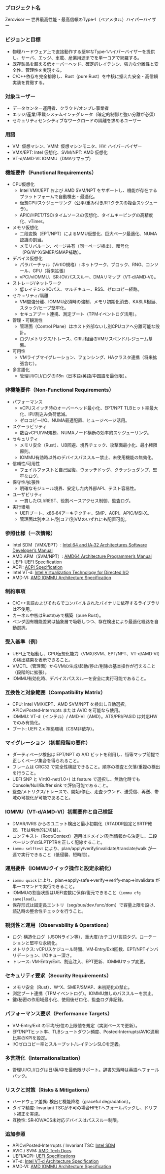 ### プロジェクト名
Zerovisor — 世界最高性能・最高信頼のType‑1（ベアメタル）ハイパーバイザー

### ビジョンと目標
- 物理ハードウェア上で直接動作する堅牢なType‑1ハイパーバイザーを提供し、サーバ、エッジ、車載、産業用途までを単一コアで網羅する。
- 既存製品を超える低オーバーヘッド、確定的レイテンシ、強力な分離性と安全性、管理性を実現する。
- C/C++依存を完全排除し、Rust（pure Rust）を中核に据えた安全・高信頼実装を貫徹する。

### 対象ユーザー
- データセンター運用者、クラウド/オンプレ事業者
- エッジ/産業/車載システムインテグレータ（確定的制御と強い分離が必須）
- セキュリティセンシティブなワークロードの隔離を求めるユーザー

### 用語
- VM: 仮想マシン、VMM: 仮想マシンモニタ、HV: ハイパーバイザー
- VMX/EPT: Intel 仮想化、SVM/NPT: AMD 仮想化
- VT‑d/AMD‑VI: IOMMU（DMAリマップ）

### 機能要件（Functional Requirements）
- CPU仮想化
  - Intel VMX/EPT および AMD SVM/NPT をサポートし、機能が存在するプラットフォームで自動検出・最適化。
  - 仮想CPUスケジューリング（公平/重み付き/RTクラスの複合スケジューラ）。
  - APIC/HPET/TSC/タイムソースの仮想化、タイムキーピングの高精度化、vTimer。
- メモリ仮想化
  - 二段変換（EPT/NPT）によるMMU仮想化、巨大ページ最適化、NUMA認識の割当。
  - メモリバルーン、ページ共有（同一ページ検出）、暗号化（PG/W^X/SMEP/SMAP補助）。
- デバイス仮想化
  - パラバーチャル（VirtIO規格）: ネットワーク、ブロック、RNG、コンソール、GPU（将来拡張）
  - vPCI/vIOMMU、SR‑IOVパススルー、DMAリマップ（VT‑d/AMD‑VI）。
- ストレージ/ネットワーク
  - 低レイテンシI/Oパス、マルチキュー、RSS、ゼロコピー経路。
- セキュリティ/隔離
  - VM間強分離、IOMMU必須時の強制、メモリ初期化消去、KASLR相当、スタック/ヒープ堅牢化。
  - セキュアブート連携、測定ブート（TPMイベントログ活用）。
- 管理・可観測性
  - 管理面（Control Plane）はホスト外部ないし別CPUコアへ分離可能な設計。
  - ログ/メトリクス/トレース、CRIU相当のVMサスペンド/レジューム基盤。
- 可用性
  - VMライブマイグレーション、フェンシング、HAクラスタ連携（将来拡張含む）。
- 多言語化
  - 管理UI/CLI/ログのi18n（日本語/英語/中国語を最低限）。

### 非機能要件（Non‑Functional Requirements）
- パフォーマンス
  - vCPUスイッチ時のオーバーヘッド最小化、EPT/NPT TLBヒット率最大化、IPI/割込み負荷低減。
  - ゼロコピーI/O、NUMA最適配置、ヒュージページ活用。
- スケーラビリティ
  - 数百vCPU/VM規模、NUMAノード横断の効率的スケジューリング。
- セキュリティ
  - メモリ安全（Rust）、UB回避、境界チェック、攻撃面最小化、最小権限原則。
  - IOMMU有効時以外のデバイスパススルー禁止、未使用機能の無効化。
- 信頼性/可用性
  - フェイルファストと自己回復、ウォッチドッグ、クラッシュダンプ、堅牢なログ。
- 保守性/拡張性
  - 明確なモジュール境界、安定した内外部API、テスト容易性。
- ユーザビリティ
  - 一貫したCLI/REST、役割ベースアクセス制御、監査ログ。
- 実行環境
  - UEFIブート、x86‑64アーキテクチャ、SMP、ACPI、APIC/MSI‑X。
  - 管理面は別ホスト/別コア/別VMのいずれにも配置可能。

### 参照仕様（一次情報）
- Intel SDM（VMX/EPT）: [Intel 64 and IA‑32 Architectures Software Developer’s Manual](https://www.intel.com/content/www/us/en/developer/articles/technical/intel-sdm.html)
- AMD APM（SVM/NPT）: [AMD64 Architecture Programmer’s Manual](https://www.amd.com/en/developer/tech-docs.html)
- UEFI: [UEFI Specification](https://uefi.org/specifications)
- ACPI: [ACPI Specification](https://uefi.org/specifications)
- Intel VT‑d: [Intel Virtualization Technology for Directed I/O](https://www.intel.com/content/www/us/en/content-details/671488/intel-virtualization-technology-for-directed-i-o-architecture-specification.html)
- AMD‑VI: [AMD IOMMU Architecture Specification](https://www.amd.com/en/developer/tech-docs.html)

### 制約事項
- C/C++言語およびそれらでコンパイルされたバイナリに依存するライブラリは不使用。
- カーネル中核はRustのみで構築（pure Rust）。
- ベンダ固有機能差異は抽象層で吸収しつつ、存在検出により最適化経路を自動選択。

### 受入基準（例）
- UEFI上で起動し、CPU仮想化能力（VMX/SVM、EPT/NPT、VT‑d/AMD‑VI）の検出結果を表示できること。
- VMCTL（管理面）からVMの生成/起動/停止/削除の基本操作が行えること（段階的に拡張）。
- IOMMU有効化時、デバイスパススルーを安全に実行可能であること。

### 互換性と対象範囲（Compatibility Matrix）
- CPU: Intel VMX/EPT、AMD SVM/NPT を検出し自動選択。APICv/Posted‑Interrupts または AVIC を可能なら使用。
- IOMMU: VT‑d（インテル）/ AMD‑VI（AMD）。ATS/PRI/PASID は対応HWでのみ有効化。
- ブート: UEFI 2.x 準拠環境（CSM非依存）。

### マイグレーション（初期段階の要件）
- ダーティページ検出は EPT/NPT の A/D ビットを利用し、恒等マップ前提で正しくページ集合を得られること。
- フレームは CRC32 で完全性検証できること。順序の検査と欠落/重複の検出を行うこと。
- UEFI SNP と VirtIO-net(1.0+) は feature で選択し、無効化時でも Console/Null/Buffer sink で評価可能であること。
- 監査/メトリクス/トレースで、開始/停止、走査ラウンド、送受信、再送、帯域の可視化が可能であること。

### IOMMU（VT-d/AMD‑VI）初期要件と自己検証
- DMAR/IVRS からのユニット検出と最小初期化（RTADDR設定とSRTP確認、TEは明示的に切替）。
- コンテキスト（Root/Context）適用はドメイン/割当情報から決定し、二段ページングのSLPTPTRを正しく配線すること。
- `iommu selftest` により、plan/apply/verify/invalidate/translate/walk が一連で実行できること（低侵襲、短時間）。

### 運用要件（IOMMUクイック操作と設定永続化）
- `iommu quick` により、plan→apply‑safe→verify→verify‑map→invalidate が単一コマンドで実行できること。
- IOMMUの割当状態はUEFI変数に保存/復元できること（`iommu cfg save|load`）。
- 保存形式は固定長エントリ（seg/bus/dev.func/dom）で容量上限を設け、読込時の整合性チェックを行うこと。

### 観測性と運用（Observability & Operations）
- ログ: 構造化ログ（JSONライン等）、重大度/カテゴリ/言語タグ。ローテーションと堅牢な永続化。
- メトリクス: vCPUスケジュール時間、VM‑Entry/Exit回数、EPT/NPTインバリデーション、I/Oキュー深さ。
- トレース: VM‑Entry/Exit、割込注入、EPT更新、IOMMUマップ変更。

### セキュリティ要求（Security Requirements）
- メモリ安全（Rust）、W^X、SMEP/SMAP、未初期化の禁止。
- 測定ブート連携（TPMイベントログ）。IOMMU無しのパススルーを禁止。
- 鍵/秘密の作用域最小化、使用後ゼロ化、監査ログ非記録。

### パフォーマンス要求（Performance Targets）
- VM‑Entry/Exit の平均/分位の上限値を規定（実測ベースで更新）。
- EPT/NPTヒット率、TLBシュートダウン頻度、Posted‑Interrupts/AVIC適用比率のKPIを設定。
- I/Oゼロコピー率とスループット/レイテンシSLOを定義。

### 多言語化（Internationalization）
- 管理UI/CLI/ログは日/英/中を最低限サポート。辞書欠落時は英語へフォールバック。

### リスクと対策（Risks & Mitigations）
- ハードウェア差異: 検出と機能降格（graceful degradation）。
- タイマ精度: Invariant TSCが不可の場合HPETへフォールバックし、ドリフト補正を実施。
- 互換性: SR‑IOV/ACS未対応デバイスはパススルー制限。

### 追加参照
- APICv/Posted‑Interrupts / Invariant TSC: [Intel SDM](https://www.intel.com/content/www/us/en/developer/articles/technical/intel-sdm.html)
- AVIC / SVM: [AMD Tech Docs](https://www.amd.com/en/developer/tech-docs.html)
- UEFI/ACPI: [UEFI Specifications](https://uefi.org/specifications)
- VT‑d: [Intel VT‑d Architecture Specification](https://www.intel.com/content/www/us/en/content-details/671488/intel-virtualization-technology-for-directed-i-o-architecture-specification.html)
- AMD‑VI: [AMD IOMMU Architecture Specification](https://www.amd.com/en/developer/tech-docs.html)
